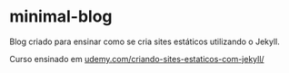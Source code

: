 # minimal-blog

Blog criado para ensinar como se cria sites estáticos utilizando o Jekyll. 

Curso ensinado em [udemy.com/criando-sites-estaticos-com-jekyll/](https://www.udemy.com/criando-sites-estaticos-com-jekyll/)
